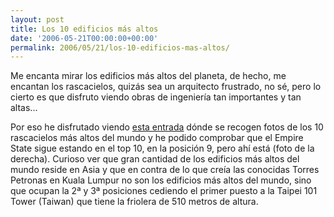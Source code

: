 ```yaml
---
layout: post
title: Los 10 edificios más altos
date: '2006-05-21T00:00:00+00:00'
permalink: 2006/05/21/los-10-edificios-mas-altos/
---
```

<a href="http://www.dailybuzzer.com/amazing-high-skyscrapers-photos"><img style="float:right; margin:0 0 10px 10px;cursor:pointer; cursor:hand;" src="http://photos1.blogger.com/blogger/6639/1972/320/Imagen%201.4.png" border="0" alt="" /></a>Me encanta mirar los edificios más altos del planeta, de hecho, me encantan los rascacielos, quizás sea un arquitecto frustrado, no sé, pero lo cierto es que disfruto viendo obras de ingeniería tan importantes y tan altas... 

Por eso he disfrutado viendo <a href="http://www.dailybuzzer.com/amazing-high-skyscrapers-photos">esta entrada</a> dónde se recogen fotos de los 10 rascacielos más altos del mundo y he podido comprobar que el Empire State sigue estando en el top 10, en la posición 9, pero ahí está (foto de la derecha). Curioso ver que gran cantidad de los edificios más altos del mundo reside en Asia y que en contra de lo que creía las conocidas Torres Petronas en Kuala Lumpur no son los edificios más altos del mundo, sino que ocupan la 2ª y 3ª posiciones cediendo el primer puesto a la Taipei 101 Tower (Taiwan) que tiene la friolera de 510 metros de altura.
